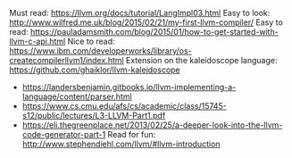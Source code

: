 Must read: https://llvm.org/docs/tutorial/LangImpl03.html
Easy to look: http://www.wilfred.me.uk/blog/2015/02/21/my-first-llvm-compiler/
Easy to read: https://pauladamsmith.com/blog/2015/01/how-to-get-started-with-llvm-c-api.html
Nice to read: https://www.ibm.com/developerworks/library/os-createcompilerllvm1/index.html
Extension on the kaleidoscope language: https://github.com/ghaiklor/llvm-kaleidoscope
- https://landersbenjamin.gitbooks.io/llvm-implementing-a-language/content/parser.html
- https://www.cs.cmu.edu/afs/cs/academic/class/15745-s12/public/lectures/L3-LLVM-Part1.pdf
- https://eli.thegreenplace.net/2013/02/25/a-deeper-look-into-the-llvm-code-generator-part-1
Read for fun: http://www.stephendiehl.com/llvm/#llvm-introduction
